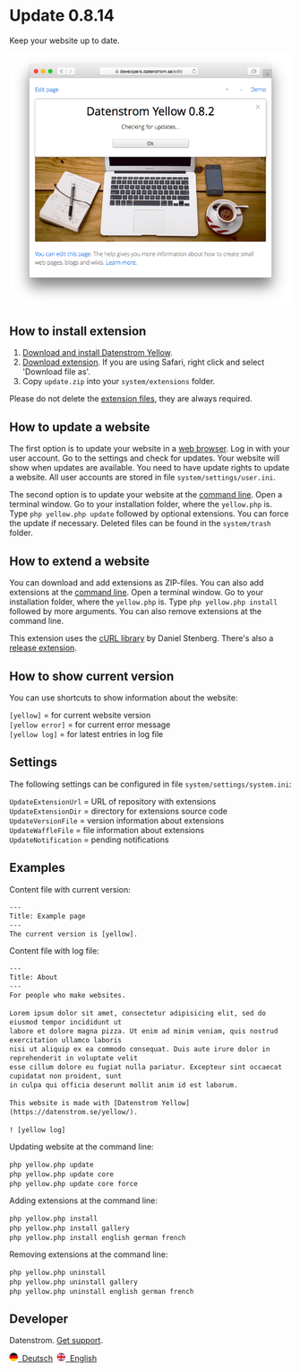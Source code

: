 Update 0.8.14
=============
Keep your website up to date.

<p align="center"><img src="update-screenshot.png?raw=true" alt="Screenshot"></p>

## How to install extension

1. [Download and install Datenstrom Yellow](https://github.com/datenstrom/yellow/).
2. [Download extension](https://github.com/datenstrom/yellow-extensions/raw/master/zip/update.zip). If you are using Safari, right click and select 'Download file as'.
3. Copy `update.zip` into your `system/extensions` folder.

Please do not delete the [extension files](extension.ini), they are always required.

## How to update a website

The first option is to update your website in a [web browser](https://github.com/datenstrom/yellow-extensions/tree/master/features/edit). Log in with your user account. Go to the settings and check for updates. Your website will show when updates are available. You need to have update rights to update a website. All user accounts are stored in file `system/settings/user.ini`. 

The second option is to update your website at the [command line](https://github.com/datenstrom/yellow-extensions/tree/master/features/command). Open a terminal window. Go to your installation folder, where the `yellow.php` is. Type `php yellow.php update` followed by optional extensions. You can force the update if necessary. Deleted files can be found in the `system/trash` folder.

## How to extend a website

You can download and add extensions as ZIP-files. You can also add extensions at the [command line](https://github.com/datenstrom/yellow-extensions/tree/master/features/command). Open a terminal window. Go to your installation folder, where the `yellow.php` is. Type `php yellow.php install` followed by more arguments. You can also remove extensions at the command line.

This extension uses the [cURL library](https://github.com/curl/curl) by Daniel Stenberg. There's also a [release extension](https://github.com/datenstrom/yellow-extensions/tree/master/features/release).

## How to show current version

You can use shortcuts to show information about the website:

`[yellow]` = for current website version  
`[yellow error]` = for current error message  
`[yellow log]` = for latest entries in log file  

## Settings

The following settings can be configured in file `system/settings/system.ini`:

`UpdateExtensionUrl` = URL of repository with extensions  
`UpdateExtensionDir` = directory for extensions source code  
`UpdateVersionFile` = version information about extensions  
`UpdateWaffleFile` = file information about extensions  
`UpdateNotification` = pending notifications  

## Examples

Content file with current version:

    ---
    Title: Example page
    ---
    The current version is [yellow].

Content file with log file:

    ---
    Title: About
    ---
    For people who make websites.
    
    Lorem ipsum dolor sit amet, consectetur adipisicing elit, sed do eiusmod tempor incididunt ut 
    labore et dolore magna pizza. Ut enim ad minim veniam, quis nostrud exercitation ullamco laboris 
    nisi ut aliquip ex ea commodo consequat. Duis aute irure dolor in reprehenderit in voluptate velit 
    esse cillum dolore eu fugiat nulla pariatur. Excepteur sint occaecat cupidatat non proident, sunt 
    in culpa qui officia deserunt mollit anim id est laborum.
    
    This website is made with [Datenstrom Yellow](https://datenstrom.se/yellow/).

    ! [yellow log]

Updating website at the command line:
 
`php yellow.php update`  
`php yellow.php update core`  
`php yellow.php update core force`  

Adding extensions at the command line:

`php yellow.php install`  
`php yellow.php install gallery`  
`php yellow.php install english german french`  

Removing extensions at the command line:

`php yellow.php uninstall`  
`php yellow.php uninstall gallery`  
`php yellow.php uninstall english german french`  

## Developer

Datenstrom. [Get support](https://extensions.datenstrom.se/help/).

<p>
<a href="README-de.md"><img src="https://raw.githubusercontent.com/datenstrom/yellow-extensions/master/features/help/language-de.png" width="15" height="15" alt="Deutsch">&nbsp; Deutsch</a>&nbsp;
<a href="README.md"><img src="https://raw.githubusercontent.com/datenstrom/yellow-extensions/master/features/help/language-en.png" width="15" height="15" alt="English">&nbsp; English</a>&nbsp;
</p>
